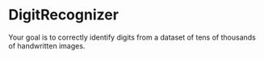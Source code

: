 # DigitRecognizer
Your goal is to correctly identify digits from a dataset of tens of thousands of handwritten images.
